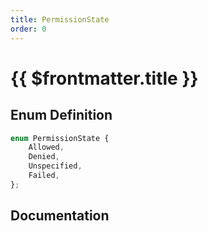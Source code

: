 ```yaml
---
title: PermissionState
order: 0
---
```


# {{ $frontmatter.title }}

## Enum Definition

```ts
enum PermissionState {
    Allowed,
    Denied,
    Unspecified,
    Failed,
};
```

## Documentation

<!--@include: ./parts/permissionState.md-->
